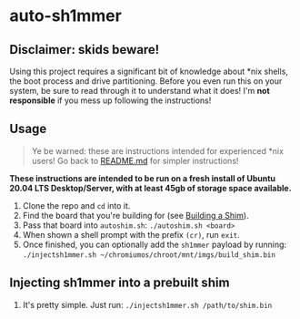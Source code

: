 # auto-sh1mmer

## Disclaimer: skids beware!

Using this project requires a significant bit of knowledge about \*nix shells, the boot process and drive partitioning. Before you even run this on your system, be sure to read through it to understand what it does! I'm **not responsible** if you mess up following the instructions!

## Usage

> Ye be warned: these are instructions intended for experienced \*nix users! Go back to [README.md](https://github.com/rainestorme/auto-sh1mmer) for simpler instructions!

**These instructions are intended to be run on a fresh install of Ubuntu 20.04 LTS Desktop/Server, with at least 45gb of storage space available.**

1. Clone the repo and `cd` into it.
2. Find the board that you're building for (see [Building a Shim](https://github.com/rainestorme/auto-sh1mmer)).
3. Pass that board into `autoshim.sh`: `./autoshim.sh <board>`
4. When shown a shell prompt with the prefix `(cr)`, run `exit`.
5. Once finished, you can optionally add the `sh1mmer` payload by running: `./injectsh1mmer.sh ~/chromiumos/chroot/mnt/imgs/build_shim.bin`

## Injecting sh1mmer into a prebuilt shim

1. It's pretty simple. Just run: `./injectsh1mmer.sh /path/to/shim.bin`

